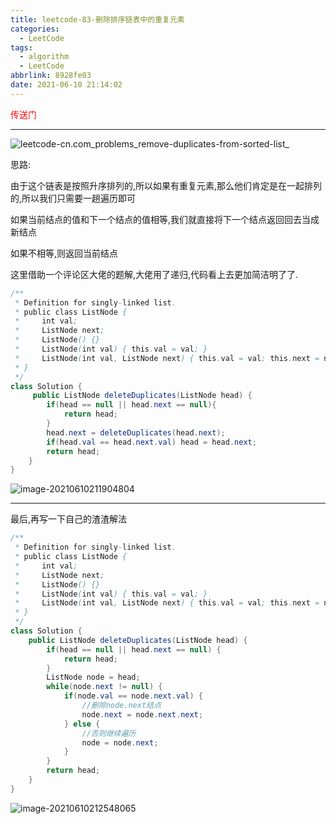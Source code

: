 ```yaml
---
title: leetcode-83-删除排序链表中的重复元素
categories:
  - LeetCode
tags:
  - algorithm
  - LeetCode
abbrlink: 8928fe03
date: 2021-06-10 21:14:02
---
```


<a href="https://leetcode-cn.com/problems/remove-duplicates-from-sorted-list/" style="color:red;text-decoration:none">传送门</a>

<hr/>

![leetcode-cn.com_problems_remove-duplicates-from-sorted-list_](https://gitee.com/cao_ziqiang/img/raw/master/20210610211539.png)

思路:

由于这个链表是按照升序排列的,所以如果有重复元素,那么他们肯定是在一起排列的,所以我们只需要一趟遍历即可

如果当前结点的值和下一个结点的值相等,我们就直接将下一个结点返回回去当成新结点

如果不相等,则返回当前结点

这里借助一个评论区大佬的题解,大佬用了递归,代码看上去更加简洁明了了.

```java
/**
 * Definition for singly-linked list.
 * public class ListNode {
 *     int val;
 *     ListNode next;
 *     ListNode() {}
 *     ListNode(int val) { this.val = val; }
 *     ListNode(int val, ListNode next) { this.val = val; this.next = next; }
 * }
 */
class Solution {
     public ListNode deleteDuplicates(ListNode head) {
        if(head == null || head.next == null){
            return head;
        }
        head.next = deleteDuplicates(head.next);
        if(head.val == head.next.val) head = head.next;
        return head;
    }
}
```

![image-20210610211904804](https://gitee.com/cao_ziqiang/img/raw/master/20210610211904.png)

<hr/>

最后,再写一下自己的渣渣解法

```java
/**
 * Definition for singly-linked list.
 * public class ListNode {
 *     int val;
 *     ListNode next;
 *     ListNode() {}
 *     ListNode(int val) { this.val = val; }
 *     ListNode(int val, ListNode next) { this.val = val; this.next = next; }
 * }
 */
class Solution {
    public ListNode deleteDuplicates(ListNode head) {
        if(head == null || head.next == null) {
            return head;
        }
        ListNode node = head;
        while(node.next != null) {
            if(node.val == node.next.val) {
                //删除node.next结点
                node.next = node.next.next;
            } else {
                //否则继续遍历
                node = node.next;
            }
        }
        return head;
    }
}
```

![image-20210610212548065](https://gitee.com/cao_ziqiang/img/raw/master/20210610212548.png)

